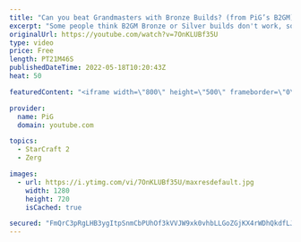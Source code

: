 ```yaml
---
title: "Can you beat Grandmasters with Bronze Builds? (from PiG’s B2GM) - StarCraft 2"
excerpt: "Some people think B2GM Bronze or Silver builds don't work, so I used them in Grandmaster games to show just how effective they can be! Watch the Bronze to GM Playlists: Zerg B2GM : https://youtube.com/playlist?list=PLFUDU8AOevUd6ej64SOB429mHyuRL-XC9 Terran B2GM: https://www.youtube.com/playlist?list=PLOrKQEirgvjC6wYzKFAYaIBI5kaIS9NX5"
originalUrl: https://youtube.com/watch?v=7OnKLUBf35U
type: video
price: Free
length: PT21M46S
publishedDateTime: 2022-05-18T10:20:43Z
heat: 50

featuredContent: "<iframe width=\"800\" height=\"500\" frameborder=\"0\" src=\"https://www.youtube.com/embed/7OnKLUBf35U\" allow=\"accelerometer; autoplay; encrypted-media; gyroscope; picture-in-picture\" allowfullscreen></iframe>"

provider:
  name: PiG
  domain: youtube.com

topics:
  - StarCraft 2
  - Zerg

images:
  - url: https://i.ytimg.com/vi/7OnKLUBf35U/maxresdefault.jpg
    width: 1280
    height: 720
    isCached: true

secured: "FmQrC3pRgLHB3ygItpSnmCbPUhOf3kVVJW9xk0vhbLLGoZGjKX4rWDhQkdfLJsRZqNw5y44qcO4Hf37lMGyE4dctfEZDXvJWUT4DVjYVil3vwtq8yjZ3YQ5rZ5IRjsKCbbfgnrpMxbyZJZKZPoTYNYiiz5Svk4EjVQkUFJ1dM2FHzYUJAXPPsc1WQ1oFYR/v6YbvTbkdxhX34dH+ybaZvqxXijnTI1yKWiivn/i7ts3qRxucAVFfcYQIgJxiKqN+K7ubwHu4rXU/9c3w+Fm2FB6T9ow2Zc8GuKKw3V4oLjMW8/N9MGSqTzqits+5fVuZcNAJzYsGefTJ729PpugedUYxFEEmDAwjMoAf4hXzwiN+Yk6oHJW4uFedwyodaYNBPCfBkOyzsTSaZmrEiqcieGhpFGIjTOGXA5+s58rCjmM=;N8ajR845PQEi+oer/2n6Bg=="
---
```


